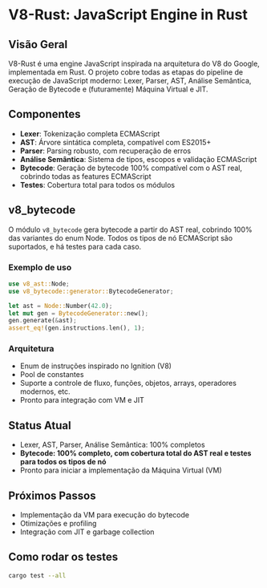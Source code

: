# V8-Rust: JavaScript Engine in Rust

## Visão Geral
V8-Rust é uma engine JavaScript inspirada na arquitetura do V8 do Google, implementada em Rust. O projeto cobre todas as etapas do pipeline de execução de JavaScript moderno: Lexer, Parser, AST, Análise Semântica, Geração de Bytecode e (futuramente) Máquina Virtual e JIT.

## Componentes
- **Lexer**: Tokenização completa ECMAScript
- **AST**: Árvore sintática completa, compatível com ES2015+
- **Parser**: Parsing robusto, com recuperação de erros
- **Análise Semântica**: Sistema de tipos, escopos e validação ECMAScript
- **Bytecode**: Geração de bytecode 100% compatível com o AST real, cobrindo todas as features ECMAScript
- **Testes**: Cobertura total para todos os módulos

## v8_bytecode
O módulo `v8_bytecode` gera bytecode a partir do AST real, cobrindo 100% das variantes do enum Node. Todos os tipos de nó ECMAScript são suportados, e há testes para cada caso.

### Exemplo de uso
```rust
use v8_ast::Node;
use v8_bytecode::generator::BytecodeGenerator;

let ast = Node::Number(42.0);
let mut gen = BytecodeGenerator::new();
gen.generate(&ast);
assert_eq!(gen.instructions.len(), 1);
```

### Arquitetura
- Enum de instruções inspirado no Ignition (V8)
- Pool de constantes
- Suporte a controle de fluxo, funções, objetos, arrays, operadores modernos, etc.
- Pronto para integração com VM e JIT

## Status Atual
- Lexer, AST, Parser, Análise Semântica: 100% completos
- **Bytecode: 100% completo, com cobertura total do AST real e testes para todos os tipos de nó**
- Pronto para iniciar a implementação da Máquina Virtual (VM)

## Próximos Passos
- Implementação da VM para execução do bytecode
- Otimizações e profiling
- Integração com JIT e garbage collection

## Como rodar os testes
```bash
cargo test --all
``` 